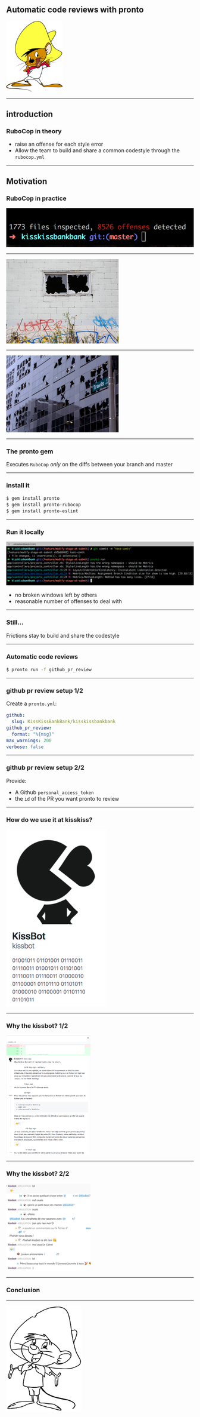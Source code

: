## Automatic code reviews with pronto

<img src="assets/images/speedy_gonzales.png" class="image" style="width: 30%;" />

---

## introduction
### RuboCop in theory

 - raise an offense for each style error
 - Allow the team to build and share a common codestyle through the `rubocop.yml`

---

## Motivation
### RuboCop in practice

![image](assets/images/offenses-kisskiss.png)

---

<img src="assets/images/broken-window.jpg" class="image" style="width: 60%;" />

---

<img src="assets/images/broken-window-building.jpg" class="image" style="width: 60%;" />

---

### The pronto gem

Executes `RuboCop` _only_ on the diffs between your branch and master

---

### install it

```bash
$ gem install pronto
$ gem install pronto-rubocop
$ gem install pronto-eslint
```

---

### Run it locally

![image](assets/images/offenses-local-branch.png)

 - no broken windows left by others
 - reasonable number of offenses to deal with

---

### Still...

Frictions stay to build and share the codestyle

---

### Automatic code reviews

```bash
$ pronto run -f github_pr_review
```

---

### github pr review setup 1/2

Create a `pronto.yml`:
```yml
github:
  slug: KissKissBankBank/kisskissbankbank
github_pr_review:
  format: "%{msg}"
max_warnings: 200
verbose: false
```

---

### github pr review setup 2/2

Provide:
 - A Github `personal_access_token`
 - the `id` of the PR you want pronto to review

---

### How do we use it at kisskiss?

![image](assets/images/meet-the-kissbot.png)

---

### Why the kissbot? 1/2

<img src="assets/images/kissbot-comments.png" class="image" style="width: 45%;"/>

---

### Why the kissbot? 2/2

<img src="assets/images/kissbot-slack-conversation.png" class="image" style="width: 45%;" />

---

### Conclusion

---

<img src="assets/images/speedy_gonzales_bye.png" class="image" style="width: 40%;"/>
